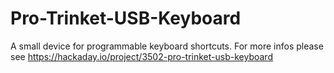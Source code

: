 Pro-Trinket-USB-Keyboard
========================
A small device for programmable keyboard shortcuts.
For more infos please see https://hackaday.io/project/3502-pro-trinket-usb-keyboard
